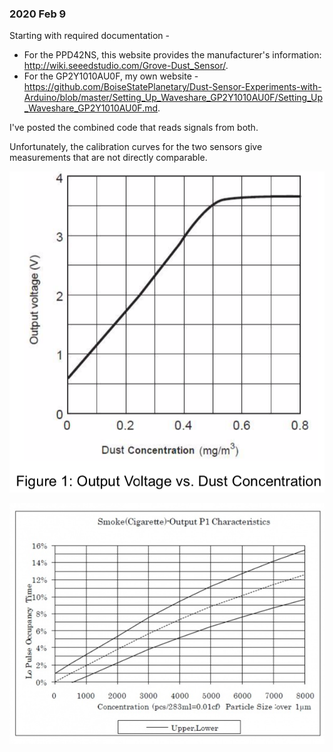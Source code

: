 ### 2020 Feb 9

Starting with required documentation - 
* For the PPD42NS, this website provides the manufacturer's information: http://wiki.seeedstudio.com/Grove-Dust_Sensor/.
* For the GP2Y1010AU0F, my own website - https://github.com/BoiseStatePlanetary/Dust-Sensor-Experiments-with-Arduino/blob/master/Setting_Up_Waveshare_GP2Y1010AU0F/Setting_Up_Waveshare_GP2Y1010AU0F.md.

I've posted the combined code that reads signals from both.

Unfortunately, the calibration curves for the two sensors give measurements that are not directly comparable. 

![alt text](https://github.com/BoiseStatePlanetary/Dust-Sensor-Experiments-with-Arduino/blob/master/Comparing%20Results%20from%20Two%20Dust%20Sensors/GP2Y1010AU0F_Calibration_Curve.png "GP2Y1010AU0F Calibration Curve")

![alt text](https://github.com/BoiseStatePlanetary/Dust-Sensor-Experiments-with-Arduino/blob/master/Comparing%20Results%20from%20Two%20Dust%20Sensors/PPD42NS_Calibration_Curve.jpg "PPD42NS Calibration Curve")
